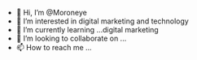 - 👋 Hi, I’m @Moroneye
- 👀 I’m interested in digital marketing and technology 
- 🌱 I’m currently learning ...digital marketing 
- 💞️ I’m looking to collaborate on ...
- 📫 How to reach me ...

<!---
Moroneye/Moroneye is a ✨ special ✨ repository because its `README.md` (this file) appears on your GitHub profile.
You can click the Preview link to take a look at your changes.
--->
